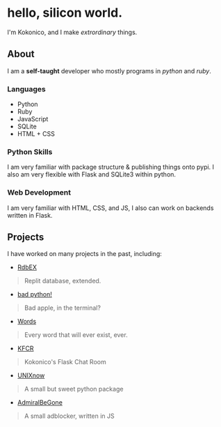 # hello, silicon world.

I'm Kokonico, and I make _extrordinary_ things.

## About

I am a **self-taught** developer who mostly programs in _python_ and _ruby_.

### Languages

* Python
* Ruby
* JavaScript
* SQLite
* HTML + CSS

### Python Skills

I am very familiar with package structure & publishing things onto pypi.
I also am very flexible with Flask and SQLite3 within python.

### Web Development

I am very familiar with HTML, CSS, and JS, I also can work on backends written in Flask.

## Projects

I have worked on many projects in the past, including:

* [RdbEX](https://github.com/Kokonico/RdbEX)
> Replit database, extended.

* [bad python!](https://github.com/Kokonico/bad-python)
> Bad apple, in the terminal?

* [Words](https://github.com/Kokonico/words)
> Every word that will ever exist, ever.

* [KFCR](https://github.com/Kokonico/KFCR)
> Kokonico's Flask Chat Room

* [UNIXnow](https://github.com/Kokonico/unixnow)
> A small but sweet python package

* [AdmiralBeGone](https://github.com/Kokonico/AdmiralBeGone)
> A small adblocker, written in JS
<!-- ## Hire

I am available for hire, if you are interested, please contact me @ _kokonico (at) duck.com_ 

not ready yet lmao

-->
